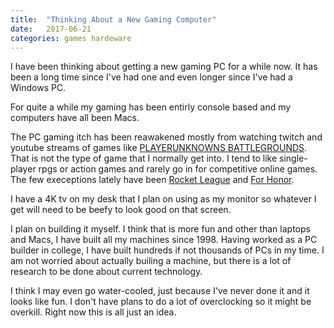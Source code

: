 ```yaml
---
title:  "Thinking About a New Gaming Computer"
date:   2017-06-21
categories: games hardeware
---
```


I have been thinking about getting a new gaming PC for a while now. It has been a long time since I've had one and even longer since I've had a Windows PC.

For quite a while my gaming has been entirly console based and my computers have all been Macs.

The PC gaming itch has been reawakened mostly from watching twitch and youtube streams of games like <a href="https://www.playbattlegrounds.com">PLAYERUNKNOWNS BATTLEGROUNDS</a>. That is not the type of game that I normally get into. I tend to like single-player rpgs or action games and rarely go in for competitive online games. The few execeptions lately have been <a href="https://www.rocketleague.com/">Rocket League</a> and <a href="https://forhonor.ubisoft.com">For Honor</a>.

I have a 4K tv on my desk that I plan on using as my monitor so whatever I get will need to be beefy to look good on that screen.

I plan on building it myself. I think that is more fun and other than laptops and Macs, I have built all my machines since 1998. Having worked as a PC builder in college, I have built hundreds if not thousands of PCs in my time. I am not worried about actually builing a machine, but there is a lot of research to be done about current technology.

I think I may even go water-cooled, just because I've never done it and it looks like fun. I don't have plans to do a lot of overclocking so it might be overkill. Right now this is all just an idea.
